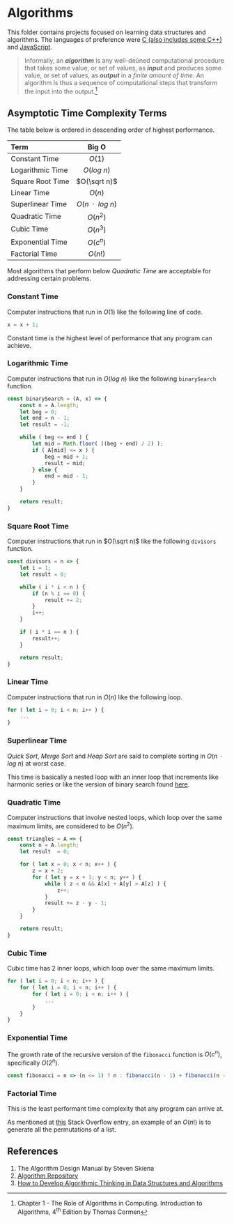 # Algorithms

This folder contains projects focused on learning data structures and algorithms. The languages of preference were [C (also includes some C++)](./c-c%2B%2B/README.md) and [JavaScript](./js/README.md).

> Informally, an ***algorithm*** is any well-deûned computational procedure that takes some value, or set of values, as ***input*** and produces some value, or set of values, as ***output*** in a _finite amount of time_. An algorithm is thus a sequence of computational steps that transform the input into the output.[^1]


## Asymptotic Time Complexity Terms

The table below is ordered in descending order of highest performance.

| Term             | Big O                     |
|:-----------------|:-------------------------:|
| Constant Time    | $O(1)$                    |
| Logarithmic Time | $O(log\text{ }n)$         |
| Square Root Time | $O(\sqrt n)$              |
| Linear Time      | $O(n)$                    |
| Superlinear Time | $O(n\text{ }·\text{ }log\text{ }n)$ |
| Quadratic Time   | $O(n^2)$                  |
| Cubic Time       | $O(n^3)$                  |
| Exponential Time | $O(c^n)$                  |
| Factorial Time   | $O(n!)$                   |

Most algorithms that perform below _Quadratic Time_ are acceptable for addressing certain problems.

### Constant Time

Computer instructions that run in $O(1)$ like the following line of code.

```js
x = x + 1;
```

Constant time is the highest level of performance that any program can achieve.

### Logarithmic Time

Computer instructions that run in $O(log\text{ }n)$ like the following `binarySearch` function.

```js
const binarySearch = (A, x) => {
    const n = A.length;
    let beg = 0;
    let end = n - 1;
    let result = -1;

    while ( beg <= end ) {
        let mid = Math.floor( ((beg + end) / 2) );
        if ( A[mid] <= x ) {
            beg = mid + 1;
            result = mid;
        } else {
            end = mid - 1;
        }
    }

    return result;
}
```

### Square Root Time

Computer instructions that run in $O(\sqrt n)$ like the following `divisors` function.

```js
const divisors = n => {
    let i = 1;
    let result = 0;

    while ( i * i < n ) {
        if (n % i == 0) {
            result += 2;
        }
        i++;
    }

    if ( i * i == n ) {
        result++;
    }

    return result;
}
```

### Linear Time

Computer instructions that run in $O(n)$ like the following loop.

```js
for ( let i = 0; i < n; i++ ) {
    ...
}
```

### Superlinear Time

_Quick Sort_, _Merge Sort_ and _Heap Sort_ are said to complete sorting in $O(n\text{ }·\text{ }log\text{ }n)$ at worst case.

This time is basically a nested loop with an inner loop that increments like harmonic series or like the version of binary search found [here](#logarithmic-time).

### Quadratic Time

Computer instructions that involve nested loops, which loop over the same maximum limits, are considered to be $O(n^2)$.

```js
const triangles = A => {
    const n = A.length;
    let result  = 0;

    for ( let x = 0; x < n; x++ ) {
        z = x + 2;
        for ( let y = x + 1; y < n; y++ ) {
            while ( z < n && A[x] + A[y] > A[z] ) {
                z++;
            }
            result += z - y - 1;
        }
    }

    return result;
}
```

### Cubic Time

Cubic time has 2 inner loops, which loop over the same maximum limits.

```js
for ( let i = 0; i < n; i++ ) {
    for ( let i = 0; i < n; i++ ) {
        for ( let i = 0; i < n; i++ ) {
            ...
        }
    }
}
```

### Exponential Time

The growth rate of the recursive version of the `fibonacci` function is $O(c^n)$, specifically $O(2^n)$.

```js
const fibonacci = n => (n <= 1) ? n : fibonacci(n - 1) + fibonacci(n - 2);
```

### Factorial Time

This is the least performant time complexity that any program can arrive at.

As mentioned at [this](https://stackoverflow.com/questions/16555978/example-of-a-factorial-time-algorithm-o-n) Stack Overflow entry, an example of an $O(n!)$ is to generate all the permutations of a list.


## References

1. The Algorithm Design Manual by Steven Skiena
2. [Algorithm Repository](https://www.algorist.com/algorist.html)
3. [How to Develop Algorithmic Thinking in Data Structures and Algorithms](https://www.enjoyalgorithms.com/blog/how-to-develop-algorithmic-thinking-in-data-structure-and-algorithms)

[^1]: Chapter 1 - The Role of Algorithms in Computing. Introduction to Algorithms, 4<sup>th</sup> Edition by Thomas Cormen
